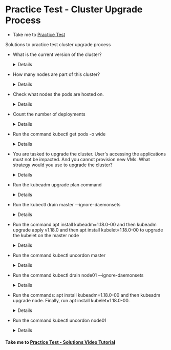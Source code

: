 # Practice Test - Cluster Upgrade Process
  - Take me to [Practice Test](https://kodekloud.com/courses/539883/lectures/9816651)
  
Solutions to practice test cluster upgrade process
- What is the current version of the cluster?
  
  <details>
  ```
  $ kubectl get nodes
  ```
  </details>
  
- How many nodes are part of this cluster?
  
  <details>
  ```
  $ kubctl get nodes
  ```
  </details>
  
- Check what nodes the pods are hosted on.
  
  <details>
  ```
  $ kubectl get pods -o wide
  ```
  </details>
  
- Count the number of deployments
  
  <details>
  ```
  $ kubectl get deploy
  ```
  </details>
  
- Run the command kubectl get pods -o wide
  
  <details>
  ```
  $ kubectl get pods -o wide
  ```
  </details>
  
- You are tasked to upgrade the cluster. User's accessing the applications must not be impacted. And you cannot provision new VMs. What strategy would you use to upgrade the cluster?
  
  <details>
  ```
  Upgrade one node at a time while moving the workloads to the other
  ```
  </details>
  
- Run the kubeadm upgrade plan command
  
  <details>
  ```
  $ kubeadm upgrade plan
  ```
  </details>
  
- Run the kubectl drain master --ignore-daemonsets
  
  <details>
  ```
  $ kubectl drain master --ignore-daemonsets
  ```
  </details>
  
- Run the command apt install kubeadm=1.18.0-00 and then kubeadm upgrade apply v1.18.0 and then apt install kubelet=1.18.0-00 to upgrade the kubelet on the master node
  
  <details>
  ```
  $ apt install kubeadm=1.18.0-00
  $ kubeadm upgrade apply v1.18.0 
  $ apt install kubelet=1.18.0-00
  ```
  </details>
  
- Run the command kubectl uncordon master
  
  <details>
  ```
  $ kubectl uncordon master 
  ```
  </details>
  
- Run the command kubectl drain node01 --ignore-daemonsets
  
  <details>
  ```
  $ kubectl drain node01 --ignore-daemonsets
  ```
  </details>
  
- Run the commands: apt install kubeadm=1.18.0-00 and then kubeadm upgrade node. Finally, run apt install kubelet=1.18.0-00.
  
  <details>
  ```
  $ apt install kubeadm=1.18.0-00
  $ kubeadm upgrade node
  $ apt install kubelet=1.18.0-00
  ```
  </details>
  
- Run the command kubectl uncordon node01
  
  <details>
  ```
  $ kubectl uncordon node01
  ```
  </details>






#### Take me to [Practice Test - Solutions Video Tutorial](https://kodekloud.com/courses/certified-kubernetes-administrator-with-practice-tests/lectures/14468155)
